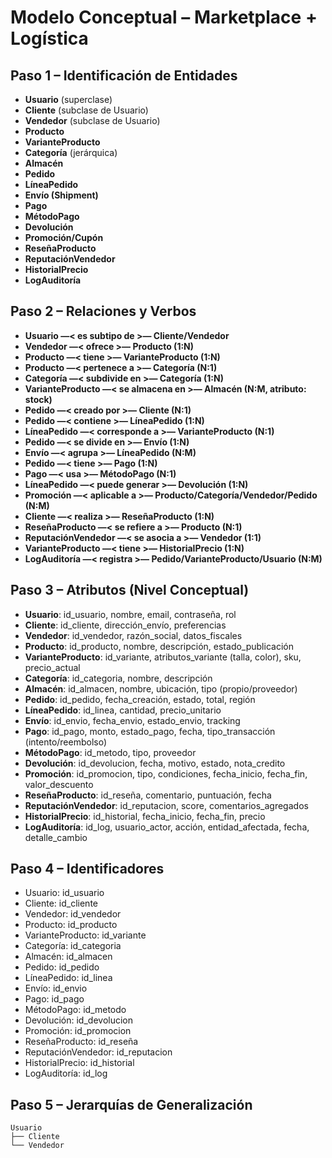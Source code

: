 # Modelo Conceptual – Marketplace + Logística

## Paso 1 – Identificación de Entidades
- **Usuario** (superclase)  
- **Cliente** (subclase de Usuario)  
- **Vendedor** (subclase de Usuario)  
- **Producto**  
- **VarianteProducto**  
- **Categoría** (jerárquica)  
- **Almacén**  
- **Pedido**  
- **LíneaPedido**  
- **Envío (Shipment)**  
- **Pago**  
- **MétodoPago**  
- **Devolución**  
- **Promoción/Cupón**  
- **ReseñaProducto**  
- **ReputaciónVendedor**  
- **HistorialPrecio**  
- **LogAuditoría**


## Paso 2 – Relaciones y Verbos
- **Usuario —< es subtipo de >— Cliente/Vendedor**  
- **Vendedor —< ofrece >— Producto (1:N)**  
- **Producto —< tiene >— VarianteProducto (1:N)**  
- **Producto —< pertenece a >— Categoría (N:1)**  
- **Categoría —< subdivide en >— Categoría (1:N)**  
- **VarianteProducto —< se almacena en >— Almacén (N:M, atributo: stock)**  
- **Pedido —< creado por >— Cliente (N:1)**  
- **Pedido —< contiene >— LíneaPedido (1:N)**  
- **LíneaPedido —< corresponde a >— VarianteProducto (N:1)**  
- **Pedido —< se divide en >— Envío (1:N)**  
- **Envío —< agrupa >— LíneaPedido (N:M)**  
- **Pedido —< tiene >— Pago (1:N)**  
- **Pago —< usa >— MétodoPago (N:1)**  
- **LíneaPedido —< puede generar >— Devolución (1:N)**  
- **Promoción —< aplicable a >— Producto/Categoría/Vendedor/Pedido (N:M)**  
- **Cliente —< realiza >— ReseñaProducto (1:N)**  
- **ReseñaProducto —< se refiere a >— Producto (N:1)**  
- **ReputaciónVendedor —< se asocia a >— Vendedor (1:1)**  
- **VarianteProducto —< tiene >— HistorialPrecio (1:N)**  
- **LogAuditoría —< registra >— Pedido/VarianteProducto/Usuario (N:M)**  


## Paso 3 – Atributos (Nivel Conceptual)
- **Usuario**: id_usuario, nombre, email, contraseña, rol  
- **Cliente**: id_cliente, dirección_envío, preferencias  
- **Vendedor**: id_vendedor, razón_social, datos_fiscales  
- **Producto**: id_producto, nombre, descripción, estado_publicación  
- **VarianteProducto**: id_variante, atributos_variante (talla, color), sku, precio_actual  
- **Categoría**: id_categoria, nombre, descripción  
- **Almacén**: id_almacen, nombre, ubicación, tipo (propio/proveedor)  
- **Pedido**: id_pedido, fecha_creación, estado, total, región  
- **LíneaPedido**: id_linea, cantidad, precio_unitario  
- **Envío**: id_envio, fecha_envio, estado_envio, tracking  
- **Pago**: id_pago, monto, estado_pago, fecha, tipo_transacción (intento/reembolso)  
- **MétodoPago**: id_metodo, tipo, proveedor  
- **Devolución**: id_devolucion, fecha, motivo, estado, nota_credito  
- **Promoción**: id_promocion, tipo, condiciones, fecha_inicio, fecha_fin, valor_descuento  
- **ReseñaProducto**: id_reseña, comentario, puntuación, fecha  
- **ReputaciónVendedor**: id_reputacion, score, comentarios_agregados  
- **HistorialPrecio**: id_historial, fecha_inicio, fecha_fin, precio  
- **LogAuditoría**: id_log, usuario_actor, acción, entidad_afectada, fecha, detalle_cambio  


## Paso 4 – Identificadores
- Usuario: id_usuario
- Cliente: id_cliente
- Vendedor: id_vendedor
- Producto: id_producto
- VarianteProducto: id_variante
- Categoría: id_categoria
- Almacén: id_almacen
- Pedido: id_pedido
- LíneaPedido: id_linea
- Envío: id_envio
- Pago: id_pago
- MétodoPago: id_metodo
- Devolución: id_devolucion
- Promoción: id_promocion
- ReseñaProducto: id_reseña
- ReputaciónVendedor: id_reputacion
- HistorialPrecio: id_historial
- LogAuditoría: id_log


## Paso 5 – Jerarquías de Generalización
```text
Usuario
├── Cliente
└── Vendedor